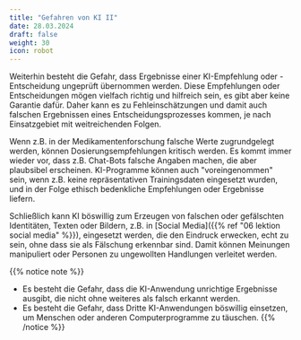 ```yaml
---
title: "Gefahren von KI II"
date: 28.03.2024
draft: false
weight: 30
icon: robot
---
```

Weiterhin besteht die Gefahr, dass Ergebnisse einer KI-Empfehlung oder -Entscheidung ungeprüft übernommen werden. Diese Empfehlungen oder Entscheidungen mögen vielfach richtig und hilfreich sein, es gibt aber keine Garantie dafür. Daher kann es zu Fehleinschätzungen und damit auch falschen Ergebnissen eines Entscheidungsprozesses kommen, je nach Einsatzgebiet mit weitreichenden Folgen.

Wenn z.B. in der Medikamentenforschung falsche Werte zugrundgelegt werden, können Dosierungsempfehlungen kritisch werden. Es kommt immer wieder vor, dass z.B. Chat-Bots falsche Angaben machen, die aber plaubsibel erscheinen. KI-Programme können auch "voreingenommen" sein, wenn z.B. keine repräsentativen Trainingsdaten eingesetzt wurden, und in der Folge ethisch bedenkliche Empfehlungen oder Ergebnisse liefern.

Schließlich kann KI böswillig zum Erzeugen von falschen oder gefälschten Identitäten, Texten oder Bildern, z.B. in [Social Media]({{% ref "06 lektion social media" %}}), eingesetzt werden, die den Eindruck erwecken, echt zu sein, ohne dass sie als Fälschung erkennbar sind. Damit können Meinungen manipuliert oder Personen zu ungewollten Handlungen verleitet werden.

{{% notice note %}}
- Es besteht die Gefahr, dass die KI-Anwendung unrichtige Ergebnisse ausgibt, die nicht ohne weiteres als falsch erkannt werden.
- Es besteht die Gefahr, dass Dritte KI-Anwendungen böswillig einsetzen, um Menschen oder anderen Computerprogramme zu täuschen.
{{% /notice %}}